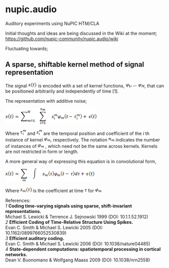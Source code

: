 # nupic.audio
Auditory experiments using NuPIC HTM/CLA

Initial thoughts and ideas are being discussed in the Wiki at the moment;  
https://github.com/nupic-community/nupic.audio/wiki

Fluctuating towards;

## A sparse, shiftable kernel method of signal representation
 
The signal <img src="docs/x(t).png"> is encoded with a set of kernel functions, <img src="docs/kernel_range.png">, that can be positioned arbitrarily and independently of time [1].  

The representation with additive noise;

<img src="docs/x(t)_equation.png">

Where <img src="docs/tau_im.png"> and <img src="docs/s_im.png"> are the temporal position and coefficient of the _i_ th instance of kernel <img src="docs/phi_m.png">, respectively. The notation <img src="docs/n_m.png"> indicates the number of instances of <img src="docs/phi_m.png"> , which need not be the same across kernels. Kernels are not restricted in form or length.
 
A more general way of expressing this equation is in convolutional form,

<img src="docs/x(t)_conv_form.png">
 
Where <img src="docs/s_m(tau).png"> is the coefficient at time <img src="docs/tau.png"> for <img src="docs/phi_m.png"> 

References:  
_1_ **Coding time-varying signals using sparse, shift-invariant representations.**  
Michael S. Lewicki & Terrence J. Sejnowski 1999 (DOI: 10.1.1.52.1912)  
_2_ **Efficient Coding of Time-Relative Structure Using Spikes.**  
Evan C. Smith & Michael S. Lewicki 2005 (DOI: 10.1162/0899766052530839)  
_3_ **Efficient auditory coding.**  
Evan C. Smith & Michael S. Lewicki 2006 (DOI: 10.1038/nature04485)  
_4_ **State-dependent computations: spatiotemporal processing in cortical networks.**   
Dean V. Buonomano & Wolfgang Maass 2009 (DOI: 10.1038/nrn2558)
